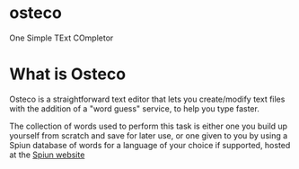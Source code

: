 # osteco
One Simple TExt COmpletor


<h1>What is Osteco</h1>

<p>Osteco is a straightforward text editor that lets you create/modify text files with the addition of a "word guess" service, to help you type faster.</p>
<p>The collection of words used to perform this task is either one you build up yourself from scratch and save for later use, or one given to you by using a Spiun database of words for a language of your choice if supported, hosted at the <a href="https://spiun.net">Spiun website</a></p>

